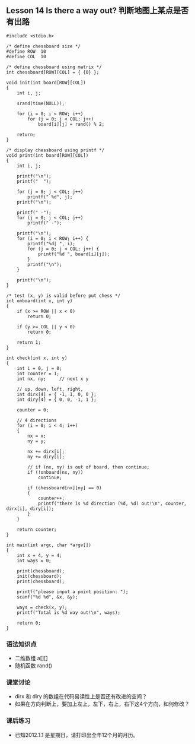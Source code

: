 ## Lesson 14 Is there a way out? 判断地图上某点是否有出路
	#include <stdio.h>

	/* define chessboard size */
	#define ROW  10
	#define COL  10

	/* define chessboard using matrix */
	int chessboard[ROW][COL] = { {0} };

	void init(int board[ROW][COL])
	{
		int i, j;
		
		srand(time(NULL));
		
		for (i = 0; i < ROW; i++) 	
			for (j = 0; j < COL; j++) 		
				board[i][j] = rand() % 2;
				
		return;
	}

	/* display chessboard using printf */
	void print(int board[ROW][COL])
	{
		int i, j;

		printf("\n");
		printf("  ");

		for (j = 0; j < COL; j++)
			printf(" %d", j);
		printf("\n");

		printf(" -");
		for (j = 0; j < COL; j++)
			printf(" -");

		printf("\n");
		for (i = 0; i < ROW; i++) {
			printf("%d| ", i);
			for (j = 0; j < COL; j++) {
				printf("%d ", board[i][j]);
			}
			printf("\n");
		}

		printf("\n");
	}

	/* test (x, y) is valid before put chess */
	int onboard(int x, int y)
	{
		if (x >= ROW || x < 0)
			return 0;

		if (y >= COL || y < 0)
			return 0;

		return 1;
	}

	int check(int x, int y)
	{
		int i = 0, j = 0;
		int counter = 1;	
		int nx, ny;		// next x y

		// up, down, left, right, 
		int dirx[4] = { -1, 1, 0, 0 };
		int diry[4] = { 0, 0, -1, 1 };

		counter = 0;
		
		// 4 directions
		for (i = 0; i < 4; i++)
		{
			nx = x;
			ny = y;
			
			nx += dirx[i];
			ny += diry[i];
			
			// if (nx, ny) is out of board, then continue;
			if (!onboard(nx, ny))
				continue;
			
			if (chessboard[nx][ny] == 0)
			{
				counter++;
				printf("there is %d direction (%d, %d) out!\n", counter, dirx[i], diry[i]);
			}
		}

		return counter;
	}

	int main(int argc, char *argv[])
	{
		int x = 4, y = 4;
		int ways = 0;
		
		print(chessboard);
		init(chessboard);	
		print(chessboard);

		printf("please input a point position: ");
		scanf("%d %d", &x, &y);
			
		ways = check(x, y);
		printf("Total is %d way out!\n", ways);
		
		return 0;
	}


### 语法知识点
* 二维数组 a[][]
* 随机函数 rand()

### 课堂讨论
* dirx 和 diry 的数组在代码易读性上是否还有改进的空间？
* 如果在方向判断上，要加上左上，左下，右上，右下这4个方向，如何修改？

### 课后练习
* 已知2012.1.1 是星期日，请打印出全年12个月的月历。
